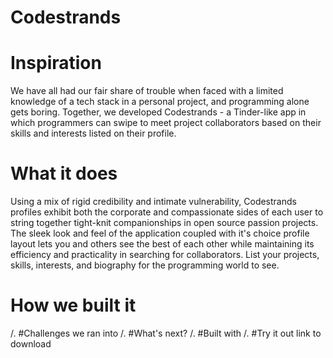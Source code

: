 # Codestrands
# Inspiration
We have all had our fair share of trouble when faced with a limited knowledge of a tech stack in a personal project, and programming alone gets boring. Together, we developed Codestrands - a Tinder-like app in which programmers can swipe to meet project collaborators based on their skills and interests listed on their profile. 
# What it does
Using a mix of rigid credibility and intimate vulnerability, Codestrands profiles exhibit both the corporate and compassionate sides of each user to string together tight-knit companionships in open source passion projects. The sleek look and feel of the application coupled with it's choice profile layout lets you and others see the best of each other while maintaining its efficiency and practicality in searching for collaborators. List your projects, skills, interests, and biography for the programming world to see.
# How we built it
/.
#Challenges we ran into
/.
#What's next?
/.
#Built with
/.
#Try it out
link to download
